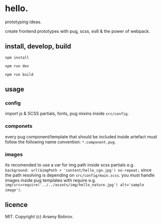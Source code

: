 # hello.
prototyping ideas.

create frontend prototypes with pug, scss, es6 & the power of webpack.

## install, develop, build
```npm install```

```npm run dev```

```npm run build```

## usage
### config
import js & SCSS partials, fonts, pug mixins inside ```src/config```.

### componets
every pug component/template that should be included inside artefact must follow the following name convention:
```*.component.pug```.

### images
its recomended to use a var for img path inside scss partials e.g. ```background: url($imgPath + 'content/hello_cgn.jpg') no-repeat;``` since
the path resolving is depending on ```src/config/main.scss```. you must handle images inside pug templates with require e.g. ```img(src=require('../../assets/img/hello_nature.jpg') alt='sample image')```.

## licence
MIT. Copyright (c) Arseny Bobrov.